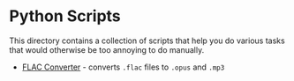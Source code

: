 # Python Scripts

This directory contains a collection of scripts that help you do various tasks that would otherwise be too annoying to do manually.

* [FLAC Converter](./flac_converter/) - converts `.flac` files to `.opus` and `.mp3`